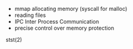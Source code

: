 - mmap allocating memory (syscall for malloc)
- reading files
- IPC Inter Process Communication
- precise control over memory protection


stst(2)

